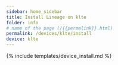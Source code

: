 ```yaml
---
sidebar: home_sidebar
title: Install Lineage on klte
folder: info
# name of the page (/{{permalink}}.html)
permalink: /devices/klte/install
device: klte
---
```

{% include templates/device_install.md %}
